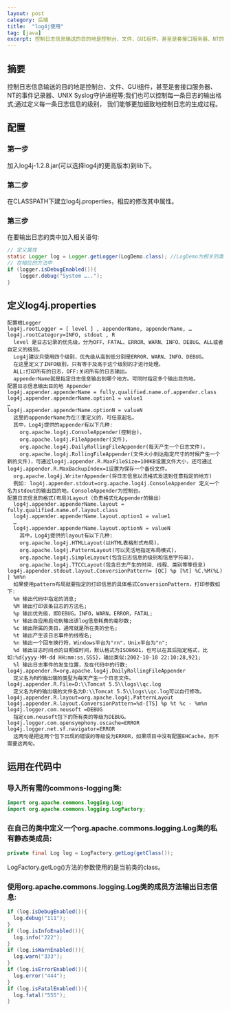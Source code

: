 ```yaml
---
layout: post
category: 后端
title:  "log4j使用"
tag: [java]
excerpt: 控制日志信息输送的目的地是控制台、文件、GUI组件，甚至是套接口服务器、NT的事件记录器、UNIX Syslog守护进程等;我们也可以控制每一条日志的输出格式;通过定义每一条日志信息的级别， 我们能够更加细致地控制日志的生成过程。
---
```


## 摘要

控制日志信息输送的目的地是控制台、文件、GUI组件，甚至是套接口服务器、NT的事件记录器、UNIX Syslog守护进程等;我们也可以控制每一条日志的输出格式;通过定义每一条日志信息的级别， 我们能够更加细致地控制日志的生成过程。

## 配置

### 第一步

加入log4j-1.2.8.jar(可以选择log4j的更高版本)到lib下。

### 第二步

在CLASSPATH下建立log4j.properties，相应的修改其中属性。

### 第三步

在要输出日志的类中加入相关语句:

```java
// 定义属性
static Logger log = Logger.getLogger(LogDemo.class); //LogDemo为相关的类
// 在相应的方法中
if (logger.isDebugEnabled()){
    logger.debug("System …..");
}
```

## 定义log4j.properties

```property
配置根Logger
log4j.rootLogger = [ level ] , appenderName, appenderName, …
log4j.rootCategory=INFO, stdout , R
  level 是日志记录的优先级，分为OFF、FATAL、ERROR、WARN、INFO、DEBUG、ALL或者自定义的级别。
  Log4j建议只使用四个级别，优先级从高到低分别是ERROR、WARN、INFO、DEBUG。
  在这里定义了INFO级别，只有等于及高于这个级别的才进行处理。
  ALL:打印所有的日志，OFF:关闭所有的日志输出。
  appenderName就是指定日志信息输出到哪个地方。可同时指定多个输出目的地。
配置日志信息输出目的地 Appender
log4j.appender.appenderName = fully.qualified.name.of.appender.class
log4j.appender.appenderName.option1 = value1
…
log4j.appender.appenderName.optionN = valueN
  这里的appenderName为在①里定义的，可任意起名。
  其中，Log4j提供的appender有以下几种:
    org.apache.log4j.ConsoleAppender(控制台)，
    org.apache.log4j.FileAppender(文件)，
    org.apache.log4j.DailyRollingFileAppender(每天产生一个日志文件)，
    org.apache.log4j.RollingFileAppender(文件大小到达指定尺寸的时候产生一个新的文件)，可通过log4j.appender.R.MaxFileSize=100KB设置文件大小，还可通过log4j.appender.R.MaxBackupIndex=1设置为保存一个备份文件。
  org.apache.log4j.WriterAppender(将日志信息以流格式发送到任意指定的地方)
  例如: log4j.appender.stdout=org.apache.log4j.ConsoleAppender 定义一个名为stdout的输出目的地，ConsoleAppender为控制台。
配置日志信息的格式(布局)Layout（负责格式化Appender的输出）
  log4j.appender.appenderName.layout = fully.qualified.name.of.layout.class
  log4j.appender.appenderName.layout.option1 = value1
  …
  log4j.appender.appenderName.layout.optionN = valueN
    其中，Log4j提供的layout有以下几种:
    org.apache.log4j.HTMLLayout(以HTML表格形式布局)，
    org.apache.log4j.PatternLayout(可以灵活地指定布局模式)，
    org.apache.log4j.SimpleLayout(包含日志信息的级别和信息字符串)，
    org.apache.log4j.TTCCLayout(包含日志产生的时间、线程、类别等等信息)
log4j.appender.stdout.layout.ConversionPattern= [QC] %p [%t] %C.%M(%L) | %m%n
  如果使用pattern布局就要指定的打印信息的具体格式ConversionPattern，打印参数如下:
  %m 输出代码中指定的消息;
  %M 输出打印该条日志的方法名;
  %p 输出优先级，即DEBUG，INFO，WARN，ERROR，FATAL;
  %r 输出自应用启动到输出该log信息耗费的毫秒数;
  %c 输出所属的类目，通常就是所在类的全名;
  %t 输出产生该日志事件的线程名;
  %n 输出一个回车换行符，Windows平台为"rn"，Unix平台为"n";
  %d 输出日志时间点的日期或时间，默认格式为ISO8601，也可以在其后指定格式，比如:%d{yyyy-MM-dd HH:mm:ss,SSS}，输出类似:2002-10-18 22:10:28,921;
  %l 输出日志事件的发生位置，及在代码中的行数;
log4j.appender.R=org.apache.log4j.DailyRollingFileAppender
  定义名为R的输出端的类型为每天产生一个日志文件。
log4j.appender.R.File=D:\\Tomcat 5.5\\logs\\qc.log
  定义名为R的输出端的文件名为D:\\Tomcat 5.5\\logs\\qc.log可以自行修改。
log4j.appender.R.layout=org.apache.log4j.PatternLayout
log4j.appender.R.layout.ConversionPattern=%d-[TS] %p %t %c - %m%n
log4j.logger.com.neusoft =DEBUG
  指定com.neusoft包下的所有类的等级为DEBUG。
log4j.logger.com.opensymphony.oscache=ERROR
log4j.logger.net.sf.navigator=ERROR
  这两句是把这两个包下出现的错误的等级设为ERROR，如果项目中没有配置EHCache，则不需要这两句。
```

## 运用在代码中

### 导入所有需的commons-logging类:

```java
import org.apache.commons.logging.Log;
import org.apache.commons.logging.LogFactory;
```

### 在自己的类中定义一个org.apache.commons.logging.Log类的私有静态类成员:

```java
private final Log log = LogFactory.getLog(getClass());
```

LogFactory.getLog()方法的参数使用的是当前类的class。

### 使用org.apache.commons.logging.Log类的成员方法输出日志信息:

```java
if (log.isDebugEnabled()){
  log.debug("111");
}
if (log.isInfoEnabled()){
  log.info("222");
}
if (log.isWarnEnabled()){
  log.warn("333");
}
if (log.isErrorEnabled()){
  log.error("444");
}
if (log.isFatalEnabled()){
  log.fatal("555");
}
```
